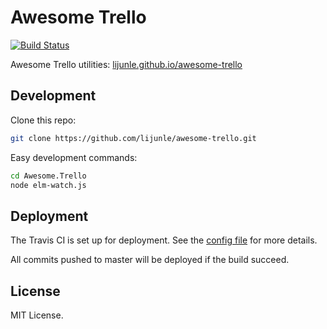 # Awesome Trello

[![Build Status](https://travis-ci.org/lijunle/awesome-trello.svg?branch=master)](https://travis-ci.org/lijunle/awesome-trello)

Awesome Trello utilities: [lijunle.github.io/awesome-trello](https://lijunle.github.io/awesome-trello/)

## Development

Clone this repo:

```sh
git clone https://github.com/lijunle/awesome-trello.git
```

Easy development commands:

```sh
cd Awesome.Trello
node elm-watch.js
```

## Deployment

The Travis CI is set up for deployment. See the [config file](https://github.com/lijunle/awesome-trello/blob/master/.travis.yml) for more details.

All commits pushed to master will be deployed if the build succeed.

## License

MIT License.
